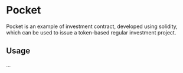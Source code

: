 # Pocket

Pocket is an example of investment contract, developed using solidity, which can be used to issue a token-based regular investment project.


## Usage

...